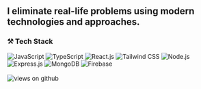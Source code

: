 ## I eliminate real-life problems using modern technologies and approaches.

### ⚒️ Tech Stack

<div>
    <img src="https://skillicons.dev/icons?i=js" title="JavaScript">
    <img src="https://skillicons.dev/icons?i=ts" title="TypeScript">
    <img src="https://skillicons.dev/icons?i=react" title="React.js">
    <img src="https://skillicons.dev/icons?i=tailwind" title="Tailwind CSS">
    <img src="https://skillicons.dev/icons?i=nodejs" title="Node.js">
    <img src="https://skillicons.dev/icons?i=express" title="Express.js">
    <img src="https://skillicons.dev/icons?i=mongodb" title="MongoDB">
    <img src="https://skillicons.dev/icons?i=firebase" title="Firebase">
</div>

<br>

<img src="https://komarev.com/ghpvc/?username=heudev575&label=Views&color=brightgreen&style=flat-square" alt="views on github"/>

